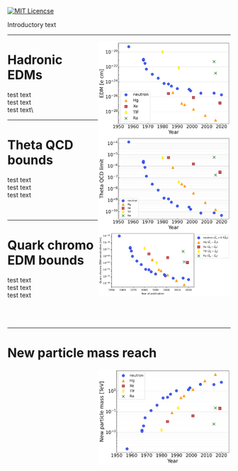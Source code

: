 [![MIT Licencse](https://badges.frapsoft.com/os/mit/mit.svg?v=103)](https://opensource.org/licenses/mit-license.php)


Introductory text

---

<img align="right" width="300" src="plots/hadronic-edm-limits.png">  

# **Hadronic EDMs**
test text\
test text\
test text\

---

<img align="right" width="300" src="plots/theta-qcd-limits.png">  


# **Theta QCD bounds**
test text\
test text\
test text\
  &nbsp; \
&nbsp; 

---

<img align="right" width="300" src="plots/quark-chromo-edm-limits.png"> 

# **Quark chromo EDM bounds**
test text\
test text\
test text\
  &nbsp; \
    &nbsp; \
 &nbsp; 


---

# **New particle mass reach**
<img align="right" width="300" src="plots/new-particle-limits.png">
